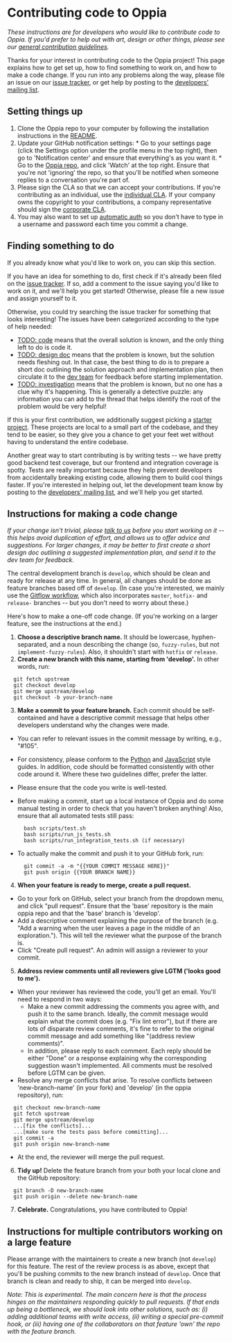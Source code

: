 # Contributing code to Oppia

*These instructions are for developers who would like to contribute code to Oppia. If you'd prefer to help out with art, design or other things, please see our [general contribution guidelines](https://github.com/oppia/oppia/wiki/Contributing-to-Oppia).*

Thanks for your interest in contributing code to the Oppia project! This page explains how to get set up, how to find something to work on, and how to make a code change. If you run into any problems along the way, please file an issue on our [issue tracker](https://github.com/oppia/oppia/issues), or get help by posting to the [developers' mailing list](https://groups.google.com/forum/#!forum/oppia-dev).

## Setting things up

  1. Clone the Oppia repo to your computer by following the installation instructions in the [README](README.md).
  2. Update your GitHub notification settings:
    * Go to your settings page (click the Settings option under the profile menu in the top right), then go to 'Notification center' and ensure that everything's as you want it.
    * Go to the [Oppia repo](https://github.com/oppia/oppia), and click 'Watch' at the top right. Ensure that you're not 'ignoring' the repo, so that you'll be notified when someone replies to a conversation you're part of.
  3. Please sign the CLA so that we can accept your contributions. If you're contributing as an individual, use the [individual CLA](https://goo.gl/forms/AttNH80OV0). If your company owns the copyright to your contributions, a company representative should sign the [corporate CLA](https://goo.gl/forms/xDq9gK3Zcv).
  4. You may also want to set up [automatic auth](https://help.github.com/articles/set-up-git/#next-steps-authenticating-with-github-from-git) so you don't have to type in a username and password each time you commit a change.

## Finding something to do

If you already know what you'd like to work on, you can skip this section.

If you have an idea for something to do, first check if it's already been filed on the [issue tracker](https://github.com/oppia/oppia/issues). If so, add a comment to the issue saying you'd like to work on it, and we'll help you get started! Otherwise, please file a new issue and assign yourself to it.

Otherwise, you could try searching the issue tracker for something that looks interesting! The issues have been categorized according to the type of help needed:

  * [TODO: code](https://github.com/oppia/oppia/labels/TODO%3A%20code) means that the overall solution is known, and the only thing left to do is code it.
  * [TODO: design doc](https://github.com/oppia/oppia/labels/TODO%3A%20design%20doc) means that the problem is known, but the solution needs fleshing out. In that case, the best thing to do is to prepare a short doc outlining the solution approach and implementation plan, then circulate it to the [dev team](https://groups.google.com/forum/#!forum/oppia-dev) for feedback before starting implementation.
  * [TODO: investigation](https://github.com/oppia/oppia/labels/TODO%3A%20investigation) means that the problem is known, but no one has a clue why it's happening. This is generally a detective puzzle: any information you can add to the thread that helps identify the root of the problem would be very helpful!

If this is your first contribution, we additionally suggest picking a [starter project](https://github.com/oppia/oppia/labels/starter%20project). These projects are local to a small part of the codebase, and they tend to be easier, so they give you a chance to get your feet wet without having to understand the entire codebase.

Another great way to start contributing is by writing tests -- we have pretty good backend test coverage, but our frontend and integration coverage is spotty. Tests are really important because they help prevent developers from accidentally breaking existing code, allowing them to build cool things faster. If you're interested in helping out, let the development team know by posting to the [developers' mailing list](https://groups.google.com/forum/#!forum/oppia-dev), and we'll help you get started.

## Instructions for making a code change

*If your change isn't trivial, please [talk to us](https://groups.google.com/forum/#!forum/oppia-dev) before you start working on it -- this helps avoid duplication of effort, and allows us to offer advice and suggestions. For larger changes, it may be better to first create a short design doc outlining a suggested implementation plan, and send it to the dev team for feedback.*

The central development branch is `develop`, which should be clean and ready for release at any time. In general, all changes should be done as feature branches based off of `develop`. (In case you're interested, we mainly use the [Gitflow workflow](https://www.atlassian.com/git/tutorials/comparing-workflows/gitflow-workflow), which also incorporates `master`, `hotfix-` and `release-` branches -- but you don't need to worry about these.)

Here's how to make a one-off code change. (If you're working on a larger feature, see the instructions at the end.)

1. **Choose a descriptive branch name.** It should be lowercase, hyphen-separated, and a noun describing the change (so, `fuzzy-rules`, but not `implement-fuzzy-rules`). Also, it shouldn't start with `hotfix` or `release`.
2. **Create a new branch with this name, starting from 'develop'.** In other words, run:

  ```
    git fetch upstream
    git checkout develop
    git merge upstream/develop
    git checkout -b your-branch-name
  ```

3. **Make a commit to your feature branch.** Each commit should be self-contained and have a descriptive commit message that helps other developers understand why the changes were made. 
  * You can refer to relevant issues in the commit message by writing, e.g., "#105".
  * For consistency, please conform to the [Python](http://google-styleguide.googlecode.com/svn/trunk/pyguide.html) and [JavaScript](https://google-styleguide.googlecode.com/svn/trunk/javascriptguide.xml) style guides. In addition, code should be formatted consistently with other code around it. Where these two guidelines differ, prefer the latter.
  * Please ensure that the code you write is well-tested.
  * Before making a commit, start up a local instance of Oppia and do some manual testing in order to check that you haven't broken anything! Also, ensure that all automated tests still pass:

    ```
      bash scripts/test.sh
      bash scripts/run_js_tests.sh
      bash scripts/run_integration_tests.sh (if necessary)
    ```

  * To actually make the commit and push it to your GitHub fork, run:

    ```
      git commit -a -m "{{YOUR COMMIT MESSAGE HERE}}"
      git push origin {{YOUR BRANCH NAME}}
    ```

4. **When your feature is ready to merge, create a pull request.**
  * Go to your fork on GitHub, select your branch from the dropdown menu, and click "pull request". Ensure that the 'base' repository is the main oppia repo and that the 'base' branch is 'develop'.
  * Add a descriptive comment explaining the purpose of the branch (e.g. "Add a warning when the user leaves a page in the middle of an exploration."). This will tell the reviewer what the purpose of the branch is.
  * Click "Create pull request". An admin will assign a reviewer to your commit.
5. **Address review comments until all reviewers give LGTM ('looks good to me').**
  * When your reviewer has reviewed the code, you'll get an email. You'll need to respond in two ways:
     * Make a new commit addressing the comments you agree with, and push it to the same branch. Ideally, the commit message would explain what the commit does (e.g. "Fix lint error"), but if there are lots of disparate review comments, it's fine to refer to the original commit message and add something like "(address review comments)".
     * In addition, please reply to each comment. Each reply should be either "Done" or a response explaining why the corresponding suggestion wasn't implemented. All comments must be resolved before LGTM can be given.
  * Resolve any merge conflicts that arise. To resolve conflicts between 'new-branch-name' (in your fork) and 'develop' (in the oppia repository), run:

  ```
    git checkout new-branch-name
    git fetch upstream
    git merge upstream/develop
    ...[fix the conflicts]...
    ...[make sure the tests pass before committing]...
    git commit -a
    git push origin new-branch-name
  ```

  * At the end, the reviewer will merge the pull request.
6. **Tidy up!** Delete the feature branch from your both your local clone and the GitHub repository:

  ```
    git branch -D new-branch-name
    git push origin --delete new-branch-name
  ```

7. **Celebrate.** Congratulations, you have contributed to Oppia!


## Instructions for multiple contributors working on a large feature

Please arrange with the maintainers to create a new branch (not `develop`) for this feature. The rest of the review process is as above, except that you'll be pushing commits to the new branch instead of `develop`. Once that branch is clean and ready to ship, it can be merged into `develop`.

*Note: This is experimental. The main concern here is that the process hinges on the maintainers responding quickly to pull requests. If that ends up being a bottleneck, we should look into other solutions, such as: (i) adding additional teams with write access, (ii) writing a special pre-commit hook, or (iii) having one of the collaborators on that feature 'own' the repo with the feature branch.*
